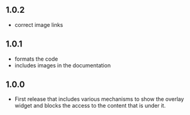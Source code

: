 ## 1.0.2

* correct image links

## 1.0.1

* formats the code
* includes images in the documentation

## 1.0.0

* First release that includes various mechanisms to show the overlay widget and blocks the access to the content that is under it.
